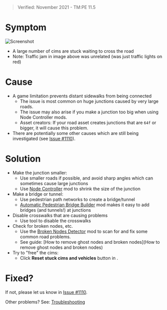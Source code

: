 > Verified: November 2021 - TM:PE 11.5

# Symptom

![Screenshot](https://i.imgur.com/0sdm0AD.jpg)

* A large number of cims are stuck waiting to cross the road
* Note: Traffic jam in image above was unrelated (was just traffic lights on red)

# Cause

* A game limitation prevents distant sidewalks from being connected
    * The issue is most common on huge junctions caused by very large roads.
    * The issue may also arise if you make a junction too big when using Node Controller mods.
    * Asset creators: If your road asset creates junctions that are `64f` or bigger, it will cause this problem.
* There are potentially some other causes which are still being investigated (see [Issue #1110](https://github.com/CitiesSkylinesMods/TMPE/issues/1110)).

# Solution

* Make the junction smaller:
    * Use smaller roads if possible, and avoid sharp angles which can sometimes cause large junctions
    * Use [Node Controller](https://steamcommunity.com/sharedfiles/filedetails/?id=2472062376) mod to shrink the size of the junction
* Make a bridge or tunnel:
    * Use pedestrian path networks to create a bridge/tunnel
    * [Automatic Pedestrian Bridge Builder](https://steamcommunity.com/sharedfiles/filedetails/?id=2030755273) mod makes it easy to add bridges (and tunnels!) at junctions
* Disable crosswalks that are causing problems
    * Use [](Junction-Restrictions.md) tool to disable the crosswalks
* Check for broken nodes, etc.
    * Use the [Broken Nodes Detector](https://steamcommunity.com/sharedfiles/filedetails/?id=1777173984&searchtext=broken+nodes+detector) mod to scan for and fix some common road problems.
    * See guide: [How to remove ghost nodes and broken nodes](How to remove ghost nodes and broken nodes)
* Try to "free" the cims:
    * Click **Reset stuck cims and vehicles** button in [](Settings.md) [](Maintenance.md).

# Fixed?

If not, please let us know in [Issue #1110](https://github.com/CitiesSkylinesMods/TMPE/issues/1110).

Other problems? See: [Troubleshooting](Troubleshooting)